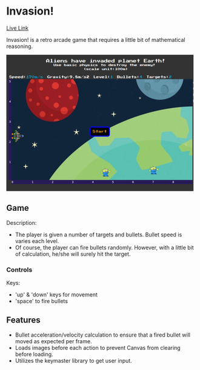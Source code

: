 # Invasion!

[Live Link][liveLink]

Invasion! is a retro arcade game that requires a little bit of mathematical reasoning.

![screenshot]

[liveLink]:https://calvinlee.io/invasion
[screenshot]: image/screenshot.jpg


## Game

Description:

- The player is given a number of targets and bullets. Bullet speed is varies each level.
- Of course, the player can fire bullets randomly. However, with a little bit of calculation, he/she will surely hit the target.


### Controls

Keys:
- 'up' & 'down' keys for movement
- 'space' to fire bullets


## Features

- Bullet acceleration/velocity calculation to ensure that a fired bullet will moved as expected per frame.
- Loads images before each action to prevent Canvas from clearing before loading.
- Utilizes the keymaster library to get user input.
